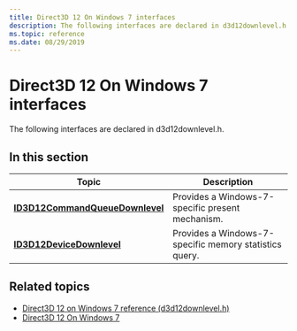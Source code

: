 ```yaml
---
title: Direct3D 12 On Windows 7 interfaces
description: The following interfaces are declared in d3d12downlevel.h.
ms.topic: reference
ms.date: 08/29/2019
---
```


# Direct3D 12 On Windows 7 interfaces
The following interfaces are declared in d3d12downlevel.h.

## In this section
| Topic | Description |
|-------|-------------|
| [**ID3D12CommandQueueDownlevel**](id3d12commandqueuedownlevel.md) | Provides a Windows-7-specific present mechanism. |
| [**ID3D12DeviceDownlevel**](id3d12devicedownlevel.md) | Provides a Windows-7-specific memory statistics query. |

## Related topics
* [Direct3D 12 on Windows 7 reference (d3d12downlevel.h)](direct3d-12on7-reference.md)
* [Direct3D 12 On Windows 7](https://devblogs.microsoft.com/directx/porting-directx-12-games-to-windows-7/)
